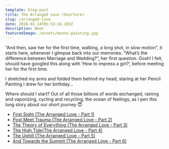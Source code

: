 ```yaml
---
template: blog-post
title: The Arranged Love (Overture)
slug: /arranged-love
date: 2018-02-14T05:53:16.102Z
description: Neon
featuredImage: /assets/munnu-painting.jpg
---
```


“And then, saw her for the first time, walking, a long shot, in slow motion”, it starts here, whenever I glimpse back into our memories.
“What’s the difference between Marriage and Wedding?”, her first question. Gosh! I felt, should have googled this along with ‘How to impress a girl?’, before meeting her for the first time.

I stretched my arms and folded them behind my head, staring at her Pencil Painting I drew for her birthday…

Where should I start? Out of all those billions of words exchanged, raining and vaporizing, cycling and recycling, the ocean of feelings, as I pen this long story about our short journey 😇

- [First Sight (The Arranged Love - Part 1)](https://medium.com/@gopalakshintala/the-arranged-love-part-2-first-sight-4a834f406c0f)
- [Post Meet Trauma (The Arranged Love - Part 2)](https://medium.com/@gopalakshintala/the-arranged-love-part-3-post-meet-trauma-fec528dbb334)
- [The Theory of Everything (The Arranged Love - Part 3)](https://medium.com/@gopalakshintala/the-theory-of-everything-the-arranged-love-part-3-8a61197fcd48)
- [The High Tide(The Arranged Love - Part 4)](https://medium.com/@gopalakshintala/the-high-tide-the-arranged-love-part-4-44b45c05046f)
- [The Uphill (The Arranged Love - Part 5)](https://medium.com/@gopalakshintala/the-uphill-the-arranged-love-part-5-a37492215ffc)
- [And Towards the Summit (The Arranged Love - Part 6)](https://medium.com/@gopalakshintala/and-towards-the-summit-the-arranged-love-part-6-994371c8df70)
